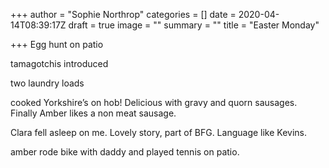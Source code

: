 +++
author = "Sophie Northrop"
categories = []
date = 2020-04-14T08:39:17Z
draft = true
image = ""
summary = ""
title = "Easter Monday"

+++
Egg hunt on patio

tamagotchis introduced

two laundry loads

cooked Yorkshire’s on hob! Delicious with gravy and quorn sausages. Finally Amber likes a non meat sausage.

Clara fell asleep on me. Lovely story, part of BFG. Language like Kevins.

amber rode bike with daddy and played tennis on patio.
